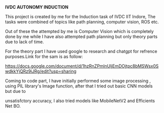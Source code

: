**IVDC AUTONOMY INDUCTION**

This project is created by me for the Induction task of IVDC IIT Indore, The tasks were combined of topics like path planning, computer vision, ROS etc.

Out of these the attempted by me is Computer Vision which is completely done by me while I have also attempted path planning but only theory parts due to lack of time.

For the theory part I have used google to research and chatgpt for refrence purposes.Link for the sam is as follow:

https://docs.google.com/document/d/1hzRnZPmlnUljEmDOjtpc8bMSWsx0SwdkkYjQRz9iJRg/edit?usp=sharing

Coming to code part, I have initially performed some image processing , using PIL library's Image function, after that I tried out basic CNN models but due to 

unsatisfctory accuracy, I also tried models like MobileNetV2 and Efficients Net BO.
